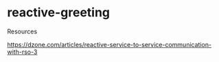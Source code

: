 # reactive-greeting

Resources

https://dzone.com/articles/reactive-service-to-service-communication-with-rso-3